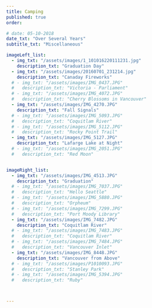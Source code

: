 ```yaml
---
title: Camping  
published: true
order: 

# date: 05-10-2018
date_txt: "Over Several Years"
subtitle_txt: "Miscellaneous"

imageLeft_list:
  - img_txt: "/assets/images/1_101016220111231.jpg"
    description_txt: "Graduation Day"
  - img_txt: "/assets/images/20160701_231214.jpg"
    description_txt: "Canaday Fireworks"
  # - img_txt: "/assets/images/IMG_0437.JPG"
  #   description_txt: "Victoria - Parliament"
  # - img_txt: "/assets/images/IMG_4072.JPG"
  #   description_txt: "Cherry Blossoms in Vancouver"
  - img_txt: "/assets/images/IMG_4270.JPG"
    description_txt: "Fall Signals"
  # - img_txt: "/assets/images/IMG_5093.JPG"
  #   description_txt: "Coquitlam River"
  # - img_txt: "/assets/images/IMG_5112.JPG"
  #   description_txt: "Rocky Point Trail"
  - img_txt: "/assets/images/IMG_5127.JPG"
    description_txt: "Lafarge Lake at Night"
  # - img_txt: "/assets/images/IMG_2051.JPG"
  #   description_txt: "Red Moon"


imageRight_list:
  - img_txt: "/assets/images/IMG_4513.JPG"
    description_txt: "Graduation"
  # - img_txt: "/assets/images/IMG_7037.JPG"
  #   description_txt: "Hello Seattle"
  # - img_txt: "/assets/images/IMG_5880.JPG"
  #   description_txt: "Orpheum"
  # - img_txt: "/assets/images/IMG_7299.JPG"
  #   description_txt: "Port Moody Library"
  - img_txt: "/assets/images/IMG_7482.JPG"
    description_txt: "Coquitlam River"
  # - img_txt: "/assets/images/IMG_7483.JPG"
  #   description_txt: "Coquitlam River"
  # - img_txt: "/assets/images/IMG_7484.JPG"
  #   description_txt: "Vancouver Inlet"
  - img_txt: "/assets/images/IMG_8448.JPG"
    description_txt: "Vancouver from Above"
  # - img_txt: "/assets/images/P1010093.JPG"
  #   description_txt: "Stanley Park"
  # - img_txt: "/assets/images/IMG_5394.JPG"
  #   description_txt: "Ruby"



---
```

